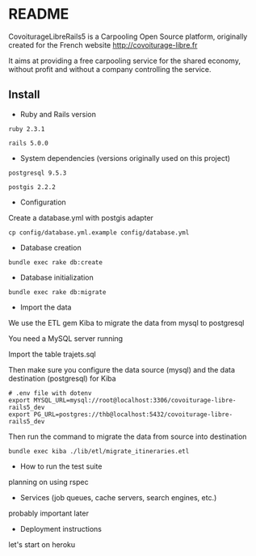 # README

CovoiturageLibreRails5 is a Carpooling Open Source platform, originally created for the French website http://covoiturage-libre.fr

It aims at providing a free carpooling service for the shared economy, without profit and without a company controlling the service.

## Install

* Ruby and Rails version

`ruby 2.3.1`

`rails 5.0.0`

* System dependencies (versions originally used on this project)

`postgresql 9.5.3`

`postgis 2.2.2`

* Configuration

Create a database.yml with postgis adapter

`cp config/database.yml.example config/database.yml`

* Database creation

`bundle exec rake db:create`

* Database initialization

`bundle exec rake db:migrate`

* Import the data

We use the ETL gem Kiba to migrate the data from mysql to postgresql

You need a MySQL server running

Import the table trajets.sql

Then make sure you configure the data source (mysql) and the data destination (postgresql) for Kiba

```
# .env file with dotenv
export MYSQL_URL=mysql://root@localhost:3306/covoiturage-libre-rails5_dev
export PG_URL=postgres://thb@localhost:5432/covoiturage-libre-rails5_dev
```

Then run the command to migrate the data from source into destination 

```
bundle exec kiba ./lib/etl/migrate_itineraries.etl
```

* How to run the test suite

planning on using rspec

* Services (job queues, cache servers, search engines, etc.)

probably important later

* Deployment instructions

let's start on heroku
